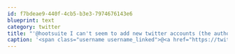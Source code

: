 ```yaml
---
id: f7bdeae9-440f-4cb5-b3e3-7974676143e6
blueprint: text
category: twitter
title: "'@hootsuite I can't seem to add new twitter accounts (the authorize completed then does nothing)"
caption: '<span class="username username_linked">@<a href="https://twitter.com/hootsuite" title="Hootsuite 🦉">hootsuite</a></span> I can''t seem to add new twitter accounts (the authorize completed then does nothing)'
---
```

